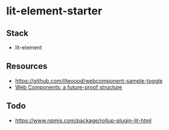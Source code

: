 # lit-element-starter

## Stack

-   lit-element

## Resources

-   https://github.com/ilteoood/webcomponent-sample-toggle
-   [Web Components: a future-proof structure](https://medium.com/gft-engineering/web-components-a-future-proof-structure-5db3865fa31)

## Todo

-   https://www.npmjs.com/package/rollup-plugin-lit-html
